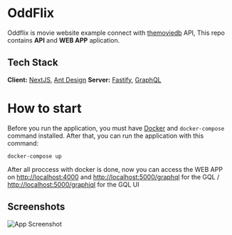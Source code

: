 # OddFlix
Oddflix is movie website example connect with [themoviedb](https://www.themoviedb.org/) API, This repo contains **API** and **WEB APP** aplication.

## Tech Stack
**Client:** [NextJS](https://nextjs.org/), [Ant Design](https://ant.design/)
**Server:** [Fastify](https://www.fastify.io/), [GraphQL](https://graphql.org/)

# How to start
Before you run the application, you must have [Docker](https://www.docker.com/) and `docker-compose` command installed. After that, you can run the application with this command:
```
docker-compose up
```
After all proccess with docker is done, now you can access the WEB APP on [http://localhost:4000](http://localhost:4000) and [http://localhost:5000/graphql](http://localhost:5000/graphql) for the GQL / [http://localhost:5000/graphiql](http://localhost:5000/graphiql) for the GQL UI

## Screenshots
![App Screenshot](https://i.ibb.co/xMdKRJK/Screen-Shot-2021-11-29-at-11-16-07.png)
